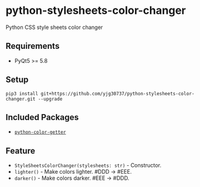 # python-stylesheets-color-changer
Python CSS style sheets color changer

## Requirements
* PyQt5 >= 5.8

## Setup
```pip3 install git+https://github.com/yjg30737/python-stylesheets-color-changer.git --upgrade```

## Included Packages
* <a href="https://github.com/yjg30737/python-color-getter.git">```python-color-getter```</a>

## Feature
* ```StyleSheetsColorChanger(stylesheets: str)``` - Constructor.
* ```lighter()``` - Make colors lighter. #DDD -> #EEE.
* ```darker()``` - Make colors darker. #EEE -> #DDD.
